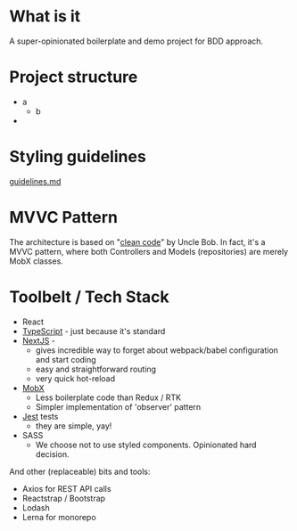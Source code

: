 # What is it
A super-opinionated boilerplate and demo project for BDD approach.
# Project structure
- a
  - b
- 
# Styling guidelines
[guidelines.md](docs/guidelines.md)
# MVVC Pattern
The architecture is based on "[clean code](https://blog.cleancoder.com/uncle-bob/2012/08/13/the-clean-architecture.html)" by Uncle Bob. 
In fact, it's a MVVC pattern, where both Controllers and Models (repositories) are merely MobX classes.

# Toolbelt / Tech Stack
* React
* [TypeScript](https://www.typescriptlang.org/) - just because it's standard
* [NextJS](https://nextjs.org/) - 
  * gives incredible way to forget about webpack/babel configuration and start coding
  * easy and straightforward routing
  * very quick hot-reload
* [MobX](https://mobx.js.org/) 
  * Less boilerplate code than Redux / RTK
  * Simpler implementation of 'observer' pattern
* [Jest](https://jestjs.io/) tests
  * they are simple, yay!
* SASS
  * We choose not to use styled components. Opinionated hard decision.

And other (replaceable) bits and tools:
* Axios for REST API calls
* Reactstrap / Bootstrap
* Lodash
* Lerna for monorepo